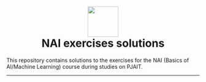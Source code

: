 <h1 align="center">
  <div>
    <img width="80" src="[https://raw.githubusercontent.com/bibixx/PJATK/22b9f2f9ea695c9c8e2da79a1e04b79dc9e8871a/logo.svg](https://raw.githubusercontent.com/MarosLodnipeguh/PJATK/master/pjwstkLogo.png)" alt="" />
  </div>
  NAI exercises solutions
</h1>

This repository contains solutions to the exercises for the NAI (Basics of AI/Machine Learning) course during studies on PJAIT.

---


